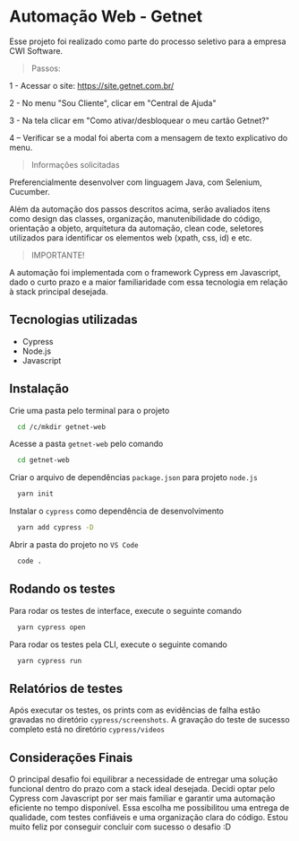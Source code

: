 
# Automação Web - Getnet

Esse projeto foi realizado como parte do processo seletivo para a empresa CWI Software.

> Passos:

1 - Acessar o site: https://site.getnet.com.br/

2 - No menu "Sou Cliente", clicar em "Central de Ajuda"

3 - Na tela clicar em "Como ativar/desbloquear o meu cartão Getnet?"

4 – Verificar se a modal foi aberta com a mensagem de texto explicativo do menu.

> Informações solicitadas

Preferencialmente desenvolver com linguagem Java, com Selenium, Cucumber.

Além da automação dos passos descritos acima, serão avaliados itens como design das classes, organização, manutenibilidade do código, orientação a objeto, arquitetura da automação, clean code, seletores utilizados 
para identificar os elementos web (xpath, css, id) e etc.

> IMPORTANTE!

A automação foi implementada com o framework Cypress em Javascript, dado o curto prazo e a maior familiaridade com essa tecnologia em relação à stack principal desejada.



## Tecnologias utilizadas

- Cypress
- Node.js
- Javascript



## Instalação

Crie uma pasta pelo terminal para o projeto

```bash
  cd /c/mkdir getnet-web
```
Acesse a pasta `getnet-web` pelo comando
```bash
  cd getnet-web
```     
Criar o arquivo de dependências `package.json` para projeto `node.js`
```bash
  yarn init
```  
Instalar o `cypress` como dependência de desenvolvimento
```bash
  yarn add cypress -D
```   
Abrir a pasta do projeto no `VS Code`
```bash
  code .
  ``` 
## Rodando os testes

Para rodar os testes de interface, execute o seguinte comando

```bash
  yarn cypress open
```
Para rodar os testes pela CLI, execute o seguinte comando

```bash
  yarn cypress run
```


## Relatórios de testes

Após executar os testes, os prints com as evidências de falha estão gravadas no diretório `cypress/screenshots`. A gravação do teste de sucesso completo está no diretório `cypress/videos`


## Considerações Finais

O principal desafio foi equilibrar a necessidade de entregar uma solução funcional dentro do prazo com a stack ideal desejada. Decidi optar pelo Cypress com Javascript por ser mais familiar e garantir uma automação eficiente no tempo disponível. Essa escolha me possibilitou uma entrega de qualidade, com testes confiáveis e uma organização clara do código. Estou muito feliz por conseguir concluir com sucesso o desafio :D



